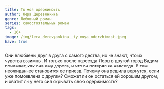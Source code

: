 ```yaml
---
title: Ты моя одержимость
author: Лера Деревянкина
genre: Любовный роман
series: самостоятельный роман
tags:
  - 16+
image: /img/lera_derevyankina__ty_moya_oderzhimost.jpeg
have: true
---
```

Они влюблены друг в друга с самого дества, но не знают, что их чувства взаимны. И только после переезда Леры в другой город Вадим понимает, как она ему дорога, и что он потерял ее навсегда. И тем неожиданнее становится ее приезд. Почему она решила вернутся, если уже помолвлена с другим? Сможет ли он остаться ей хорошим другом, и хватит ли у него сил скрывать свою одержимость?